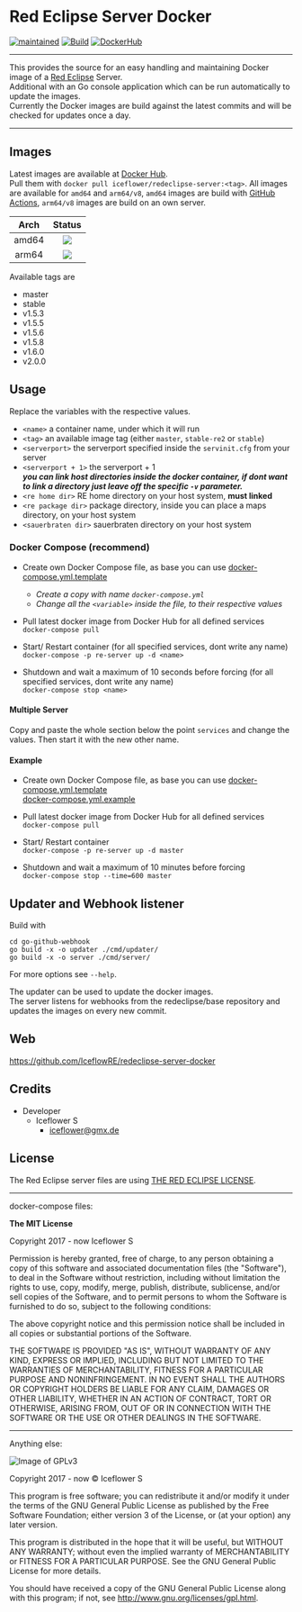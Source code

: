 # Red Eclipse Server Docker
[![maintained](https://img.shields.io/badge/maintained-yes-brightgreen.svg)][github]
[![Build](https://github.com/IceflowRE/redeclipse-server-docker/actions/workflows/build.yml/badge.svg)](https://github.com/IceflowRE/redeclipse-server-docker/actions/workflows/build.yml)
[![DockerHub](https://img.shields.io/badge/Docker_Hub--FF69A4.svg?style=social)][docker hub]

---

This provides the source for an easy handling and maintaining Docker image of a [Red Eclipse](https://redeclipse.net/) Server.  
Additional with an Go console application which can be run automatically to update the images.  
Currently the Docker images are build against the latest commits and will be checked for updates once a day.

---

## Images
Latest images are available at [Docker Hub][docker hub].  
Pull them with `docker pull iceflower/redeclipse-server:<tag>`.
All images are available for `amd64` and `arm64/v8`, `amd64` images are build with [GitHub Actions][github actions], `arm64/v8` images are build on an own server.

| Arch  |     Status    |
|:-----:|:-------------:|
| amd64 | [![][github actions images]][github actions] |
| arm64 | [![][no build]][github] |

Available tags are

- master
- stable
- v1.5.3
- v1.5.5
- v1.5.6
- v1.5.8
- v1.6.0
- v2.0.0

## Usage
Replace the variables with the respective values.

  - `<name>` a container name, under which it will run
  - `<tag>` an available image tag (either `master`, `stable-re2` or `stable`)
  - `<serverport>` the serverport specified inside the `servinit.cfg` from your server
  - `<serverport + 1>` the serverport + 1  
  ***you can link host directories inside the docker container, if dont want to link a directory just leave off the specific `-v` parameter.***
  - `<re home dir>` RE home directory on your host system, **must linked**
  - `<re package dir>` package directory, inside you can place a maps directory, on your host system
  - `<sauerbraten dir>` sauerbraten directory on your host system

### Docker Compose (recommend)
- Create own Docker Compose file, as base you can use [docker-compose.yml.template](./docker-compose.yml.template)  
  - *Create a copy with name `docker-compose.yml`*
  - *Change all the `<variable>` inside the file, to their respective values*

- Pull latest docker image from Docker Hub for all defined services  
`docker-compose pull`

- Start/ Restart container (for all specified services, dont write any name)  
`docker-compose -p re-server up -d <name>`

- Shutdown and wait a maximum of 10 seconds before forcing (for all specified services, dont write any name)  
`docker-compose stop <name>`

#### Multiple Server
Copy and paste the whole section below the point `services` and change the values. Then start it with the new other name.

#### Example
- Create own Docker Compose file, as base you can use [docker-compose.yml.template](./docker-compose.yml.template)  
[docker-compose.yml.example](./docker-compose.yml.example)

- Pull latest docker image from Docker Hub for all defined services  
`docker-compose pull`

- Start/ Restart container  
`docker-compose -p re-server up -d master`

- Shutdown and wait a maximum of 10 minutes before forcing  
`docker-compose stop --time=600 master`

## Updater and Webhook listener

Build with

```shell
cd go-github-webhook
go build -x -o updater ./cmd/updater/
go build -x -o server ./cmd/server/
```

For more options see `--help`.

The updater can be used to update the docker images.  
The server listens for webhooks from the redeclipse/base repository and updates the images on every new commit.

## Web
https://github.com/IceflowRE/redeclipse-server-docker

## Credits
- Developer
  - Iceflower S
    - iceflower@gmx.de

## License
The Red Eclipse server files are using [THE RED ECLIPSE LICENSE](https://github.com/redeclipse/base/blob/master/doc/license.txt).

---
docker-compose files:

**The MIT License**

Copyright 2017 - now Iceflower S

Permission is hereby granted, free of charge, to any person obtaining a copy of this software and associated documentation files (the "Software"), to deal in the Software without restriction, including without limitation the rights to use, copy, modify, merge, publish, distribute, sublicense, and/or sell copies of the Software, and to permit persons to whom the Software is furnished to do so, subject to the following conditions:

The above copyright notice and this permission notice shall be included in all copies or substantial portions of the Software.

THE SOFTWARE IS PROVIDED "AS IS", WITHOUT WARRANTY OF ANY KIND, EXPRESS OR IMPLIED, INCLUDING BUT NOT LIMITED TO THE WARRANTIES OF MERCHANTABILITY, FITNESS FOR A PARTICULAR PURPOSE AND NONINFRINGEMENT. IN NO EVENT SHALL THE AUTHORS OR COPYRIGHT HOLDERS BE LIABLE FOR ANY CLAIM, DAMAGES OR OTHER LIABILITY, WHETHER IN AN ACTION OF CONTRACT, TORT OR OTHERWISE, ARISING FROM, OUT OF OR IN CONNECTION WITH THE SOFTWARE OR THE USE OR OTHER DEALINGS IN THE SOFTWARE.

---

Anything else:

![Image of GPLv3](http://www.gnu.org/graphics/gplv3-127x51.png)

Copyright 2017 - now © Iceflower S

This program is free software; you can redistribute it and/or modify it under the terms of the GNU General Public License as published by the Free Software Foundation; either version 3 of the License, or (at your option) any later version.

This program is distributed in the hope that it will be useful, but WITHOUT ANY WARRANTY; without even the implied warranty of MERCHANTABILITY or FITNESS FOR A PARTICULAR PURPOSE. See the GNU General Public License for more details.

You should have received a copy of the GNU General Public License along with this program; if not, see <http://www.gnu.org/licenses/gpl.html>.


[github actions]: https://github.com/IceflowRE/redeclipse-server-docker/actions
[github actions images]: https://img.shields.io/github/workflow/status/IceflowRE/redeclipse-server-docker/Update%20Docker%20images
[github]: https://github.com/IceflowRE/redeclipse-server-docker
[docker hub]: https://hub.docker.com/r/iceflower/redeclipse-server
[no build]: https://img.shields.io/badge/build-inaccessible-lightgrey.svg
